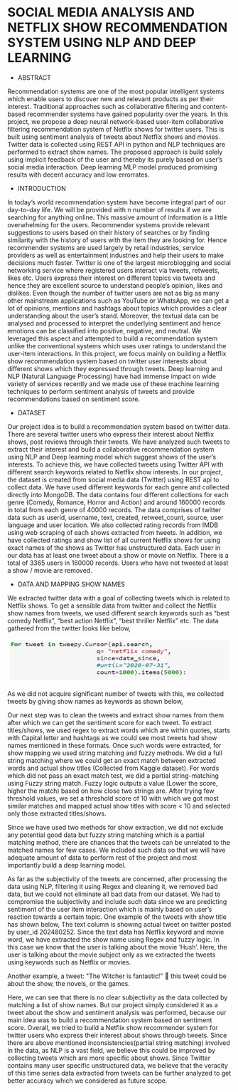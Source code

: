 # SOCIAL MEDIA ANALYSIS AND NETFLIX SHOW RECOMMENDATION SYSTEM USING NLP AND DEEP LEARNING
* ABSTRACT

Recommendation systems are one of the most popular intelligent systems which enable users to discover new and relevant products as per their interest. Traditional approaches such as collaborative filtering and content- based recommender systems have gained popularity over the years. In this project, we propose a deep neural network-based user-item collaborative filtering recommendation system of Netflix shows for twitter users. This is built using sentiment analysis of tweets about Netflix shows and movies. Twitter data is collected using REST API in python and NLP techniques are performed to extract show names. The proposed approach is build solely using implicit feedback of the user and thereby its purely based on user’s social media interaction. Deep learning MLP model produced promising results with decent accuracy and low errorrates.

* INTRODUCTION

In today’s world recommendation system have become integral part of our day-to-day life. We will be provided with n number of results if we are searching for anything online. This massive amount of information is a little overwhelming for the users. Recommender systems provide relevant suggestions to users based on their history of searches or by finding similarity with the history of users with the item they are looking for. Hence recommender systems are used largely by retail industries, service providers as well as entertainment industries and help their users to make decisions much faster.
Twitter is one of the largest microblogging and social networking service where registered users interact via tweets, retweets, likes etc. Users express their interest on different topics via tweets and hence they are excellent source to understand people’s opinion, likes and dislikes. Even though the number of twitter users are not as big as many other mainstream applications such as YouTube or WhatsApp, we can get a lot of opinions, mentions and hashtags about topics which provides a clear understanding about the user’s stand. Moreover, the textual data can be analysed and processed to interpret the underlying sentiment and hence emotions can be classified into positive, negative, and neutral. We leveraged this aspect and attempted to build a recommendation system unlike the conventional systems which uses user ratings to understand the user-item interactions.
In this project, we focus mainly on building a Netflix show recommendation system based on twitter user interests about different shows which they expressed through tweets. Deep learning and NLP (Natural Language Processing) have had immense impact on wide variety of services recently and we made use of these machine learning techniques to perform sentiment analysis of tweets and provide recommendations based on sentiment score.

* DATASET

Our project idea is to build a recommendation system based on twitter data. There are several twitter users who express their interest about Netflix shows, post reviews through their tweets. We have analyzed such tweets to extract their interest and build a collaborative recommendation system using NLP and Deep learning model which suggest shows of the user’s interests. To achieve this, we have collected tweets using Twitter API with different search keywords related to Netflix show interests. In our project, the dataset is created from social media data (Twitter) using REST api to collect data. We have used different keywords for each genre and collected directly into MongoDB. The data contains four different collections for each genre (Comedy, Romance, Horror and Action) and around 160000 records in total from each genre of 40000 records. The data comprises of twitter data such as userid, username, text, created, retweet_count, source, user language and user location. We also collected rating records from IMDB using web scraping of each shows extracted from tweets. In addition, we have collected ratings and show list of all current Netflix shows for using exact names of the shows as Twitter has unstructured data. Each user in our data has at least one tweet about a show or movie on Netflix. There is a total of 3365 users in 160000 records. Users who have not tweeted at least a show / movie are removed.

* DATA AND MAPPING SHOW NAMES

We extracted twitter data with a goal of collecting tweets which is related to Netflix shows. To get a sensible data from twitter and collect the Netflix show names from tweets, we used different search keywords such as “best comedy Netflix”, “best action Netflix”, “best thriller Netflix” etc.
The data gathered from the twitter looks like below,

![](Image/1.PNG)


As we did not acquire significant number of tweets with this, we collected tweets by giving show names as keywords as shown below,

Our next step was to clean the tweets and extract show names from them after which we can get the sentiment score for each tweet. To extract titles/shows, we used regex to extract words which are within quotes, starts with Capital letter and hashtags as we could see most tweets had show names mentioned in these formats. Once such words were extracted, for show mapping we used string matching and fuzzy methods. We did a full string matching where we could get an exact match between extracted words and actual show titles (Collected from Kaggle dataset). For words which did not pass an exact match test, we did a partial string-matching using Fuzzy string match. Fuzzy logic outputs a value (Lower the score, higher the match) based on how close two strings are. After trying few threshold values, we set a threshold score of 10 with which we got most similar matches and mapped actual show titles with score < 10 and selected only those extracted titles/shows.

Since we have used two methods for show extraction, we did not exclude any potential good data but fuzzy string matching which is a partial matching method, there are chances that the tweets can be unrelated to the matched names for few cases. We included such data so that we will have adequate amount of data to perform rest of the project and most importantly build a deep learning model.

As far as the subjectivity of the tweets are concerned, after processing the data using NLP, filtering it using Regex and cleaning it, we removed bad data, but we could not eliminate all bad data from our dataset. We had to compromise the subjectivity and include such data since we are predicting sentiment of the user item interaction which is mainly based on user’s reaction towards a certain topic.
One example of the tweets with show title has shown below,
The text column is showing actual tweet on twitter posted by user_id 202480252. Since the text data has Netflix keyword and movie word, we have extracted the show name using Regex and fuzzy logic. In this case we know that the user is talking about the movie ‘Hush’. Here, the user is talking about the movie subject only as we extracted the tweets using keywords such as Netflix or movies.

Another example, a tweet:
"The Witcher is fantastic!"  this tweet could be about the show, the novels, or the games.

Here, we can see that there is no clear subjectivity as the data collected by matching a list of show names. But our project simply considered it as a tweet about the show and sentiment analysis was performed, because our main idea was to build a recommendation system based on sentiment score.
Overall, we tried to build a Netflix show recommender system for twitter users who express their interest about shows through tweets. Since there are above mentioned inconsistencies(partial string matching) involved in the data, as NLP is a vast field, we believe this could be improved by collecting tweets which are more specific about shows. Since Twitter contains many user specific unstructured data, we believe that the veracity of this time series data extracted from tweets can be further analyzed to get better accuracy which we considered as future scope.


